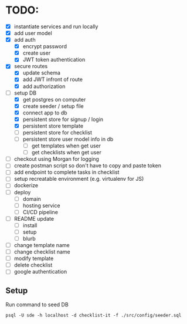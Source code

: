 # TODO:
- [x] instantiate services and run locally
- [x] add user model
- [x] add auth
    - [x] encrypt password
    - [x] create user
    - [x] JWT token authentication
- [x] secure routes
    - [x] update schema
    - [x] add JWT infront of route
    - [x] add authorization
- [ ] setup DB
    - [x] get postgres on computer
    - [x] create seeder / setup file
    - [x] connect app to db
    - [x] persistent store for signup / login
    - [x] persistent store template
    - [ ] persistent store for checklist
    - [ ] persistent store user model info in db
        - [ ] get templates when get user
        - [ ] get checklists when get user
- [ ] checkout using Morgan for logging
- [ ] create postman script so don't have to copy and paste token
- [ ] add endpoint to complete tasks in checklist
- [ ] setup recreatable environment (e.g. virtualenv for JS)
- [ ] dockerize
- [ ] deploy
    - [ ] domain
    - [ ] hosting service
    - [ ] CI/CD pipeline
- [ ] README update
    - [ ] install
    - [ ] setup
    - [ ] blurb
- [ ] change template name
- [ ] change checklist name
- [ ] modify template
- [ ] delete checklist
- [ ] google authentication

## Setup

Run command to seed DB
```(bash)
psql -U sde -h localhost -d checklist-it -f ./src/config/seeder.sql
```